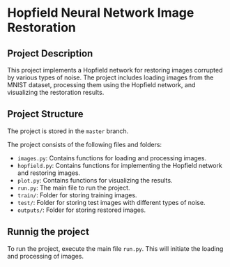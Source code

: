 # Hopfield Neural Network Image Restoration

## Project Description

This project implements a Hopfield network for restoring images corrupted by various types of noise. The project includes loading images from the MNIST dataset, processing them using the Hopfield network, and visualizing the restoration results.

## Project Structure

The project is stored in the `master` branch.

The project consists of the following files and folders:

- `images.py`: Contains functions for loading and processing images.
- `hopfield.py`: Contains functions for implementing the Hopfield network and restoring images.
- `plot.py`: Contains functions for visualizing the results.
- `run.py`: The main file to run the project.
- `train/`: Folder for storing training images.
- `test/`: Folder for storing test images with different types of noise.
- `outputs/`: Folder for storing restored images.

## Runnig the project

To run the project, execute the main file `run.py`. This will initiate the loading and processing of images. 

